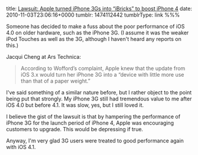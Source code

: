 title: [Lawsuit: Apple turned iPhone 3Gs into “iBricks” to boost iPhone 4](http://arstechnica.com/apple/news/2010/11/lawsuit-apple-turned-iphone-3gs-into-ibricks-to-boost-iphone-4.ars)
date: 2010-11-03T23:06:16+0000
tumblr: 1474112442
tumblrType: link
%%%

Someone has decided to make a fuss about the poor performance of iOS 4.0 on older hardware, such as the iPhone 3G. (I assume it was the weaker iPod Touches as well as the 3G, although I haven't heard any reports on this.)

Jacqui Cheng at Ars Technica:

> According to Wofford’s complaint, Apple knew that the update from iOS 3.x would turn her iPhone 3G into a “device with little more use than that of a paper weight.”

I've said something of a similar nature before, but I rather object to the point being put that strongly. My iPhone 3G still had tremendous value to me after iOS 4.0 but before 4.1. It was slow, yes, but I still loved it. 

I believe the gist of the lawsuit is that by hampering the performance of iPhone 3G for the launch period of iPhone 4, Apple was encouraging customers to upgrade. This would be depressing if true. 

Anyway, I'm very glad 3G users were treated to good performance again with iOS 4.1.
